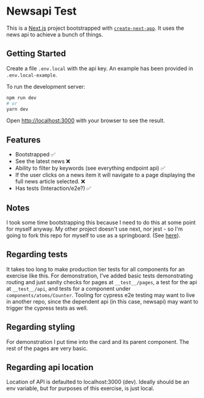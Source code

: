 # Newsapi Test

This is a [Next.js](https://nextjs.org/) project bootstrapped with [`create-next-app`](https://github.com/vercel/next.js/tree/canary/packages/create-next-app). It uses the news api to achieve a bunch of things.

## Getting Started

Create a file `.env.local` with the api key. An example has been provided in `.env.local-example`.

To run the development server:

```bash
npm run dev
# or
yarn dev
```

Open [http://localhost:3000](http://localhost:3000) with your browser to see the result.

## Features

- Bootstrapped ✅
- See the latest news ❌
- Ability to filter by keywords (see everything endpoint api) ✅
- If the user clicks on a news item it will navigate to a page displaying the full news article selected. ❌
- Has tests (Interaction/e2e?) ✅

## Notes

I took some time bootstrapping this because I need to do this at some point for myself anyway. My other project doesn't use next, nor jest - so I'm going to fork this repo for myself to use as a springboard. (See [here](https://github.com/weiliangc3/nextjs-typescript-tooled)).

## Regarding tests

It takes too long to make production tier tests for all components for an exercise like this. For demonstration, I've added basic tests demonstrating routing and just sanity checks for pages at `__test__/pages`, a test for the api at `__test__/api`, and tests for a component under `components/atoms/Counter`. Tooling for cypress e2e testing may want to live in another repo, since the dependent api (in this case, newsapi) may want to trigger the cypress tests as well.

## Regarding styling

For demonstration I put time into the card and its parent component. The rest of the pages are very basic.

## Regarding api location

Location of API is defaulted to localhost:3000 (dev). Ideally should be an env variable, but for purposes of this exercise, is just local.
